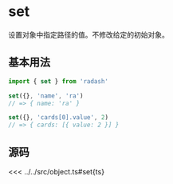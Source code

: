 # set

设置对象中指定路径的值。不修改给定的初始对象。

## 基本用法

```ts
import { set } from 'radash'

set({}, 'name', 'ra')
// => { name: 'ra' }

set({}, 'cards[0].value', 2)
// => { cards: [{ value: 2 }] }
```

## 源码

<<< ../../src/object.ts#set{ts}
